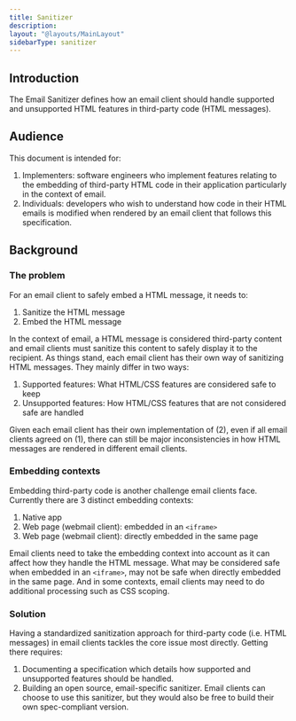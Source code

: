 ```yaml
---
title: Sanitizer
description:
layout: "@layouts/MainLayout"
sidebarType: sanitizer
---
```


## Introduction

The Email Sanitizer defines how an email client should handle supported and unsupported HTML features in third-party code (HTML messages).

## Audience

This document is intended for:

1. Implementers: software engineers who implement features relating to the embedding of third-party HTML code in their application particularly in the context of email.
2. Individuals: developers who wish to understand how code in their HTML emails is modified when rendered by an email client that follows this specification.

## Background

### The problem

For an email client to safely embed a HTML message, it needs to:

1. Sanitize the HTML message
2. Embed the HTML message

In the context of email, a HTML message is considered third-party content and email clients must sanitize this content to safely display it to the recipient. As things stand, each email client has their own way of sanitizing HTML messages. They mainly differ in two ways:

1. Supported features: What HTML/CSS features are considered safe to keep
2. Unsupported features: How HTML/CSS features that are not considered safe are handled

Given each email client has their own implementation of (2), even if all email clients agreed on (1), there can still be major inconsistencies in how HTML messages are rendered in different email clients.

### Embedding contexts

Embedding third-party code is another challenge email clients face. Currently there are 3 distinct embedding contexts:

1. Native app
2. Web page (webmail client): embedded in an `<iframe>`
3. Web page (webmail client): directly embedded in the same page

Email clients need to take the embedding context into account as it can affect how they handle the HTML message. What may be considered safe when embedded in an `<iframe>`, may not be safe when directly embedded in the same page. And in some contexts, email clients may need to do additional processing such as CSS scoping.

### Solution

Having a standardized sanitization approach for third-party code (i.e. HTML messages) in email clients tackles the core issue most directly. Getting there requires:

1. Documenting a specification which details how supported and unsupported features should be handled.
2. Building an open source, email-specific sanitizer. Email clients can choose to use this sanitizer, but they would also be free to build their own spec-compliant version.
